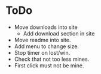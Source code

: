# ToDo

- Move downloads into site
    - Add download section in site
- Move readme into site.
- Add menu to change size.
- Stop timer on lost/win.
- Check that not too less mines.
- First click must not be mine.